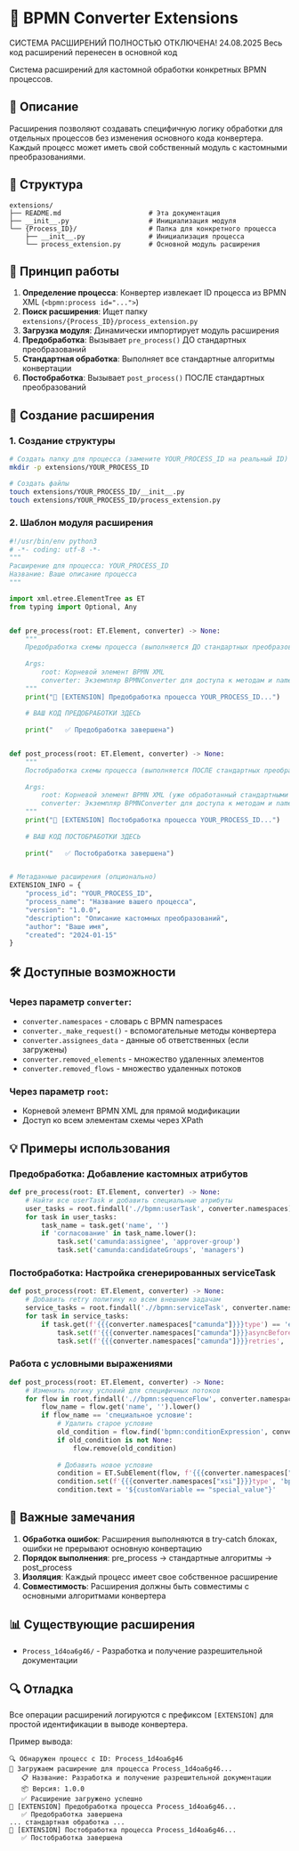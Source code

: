 # 🔧 BPMN Converter Extensions

СИСТЕМА РАСШИРЕНИЙ ПОЛНОСТЬЮ ОТКЛЮЧЕНА! 24.08.2025
Весь код расширений перенесен в основной код 

Система расширений для кастомной обработки конкретных BPMN процессов.

## 📖 Описание

Расширения позволяют создавать специфичную логику обработки для отдельных процессов без изменения основного кода конвертера. Каждый процесс может иметь свой собственный модуль с кастомными преобразованиями.

## 📁 Структура

```
extensions/
├── README.md                      # Эта документация
├── __init__.py                    # Инициализация модуля
└── {Process_ID}/                  # Папка для конкретного процесса
    ├── __init__.py                # Инициализация процесса
    └── process_extension.py       # Основной модуль расширения
```

## 🎯 Принцип работы

1. **Определение процесса**: Конвертер извлекает ID процесса из BPMN XML (`<bpmn:process id="...">`)
2. **Поиск расширения**: Ищет папку `extensions/{Process_ID}/process_extension.py`
3. **Загрузка модуля**: Динамически импортирует модуль расширения
4. **Предобработка**: Вызывает `pre_process()` ДО стандартных преобразований
5. **Стандартная обработка**: Выполняет все стандартные алгоритмы конвертации
6. **Постобработка**: Вызывает `post_process()` ПОСЛЕ стандартных преобразований

## 📝 Создание расширения

### 1. Создание структуры

```bash
# Создать папку для процесса (замените YOUR_PROCESS_ID на реальный ID)
mkdir -p extensions/YOUR_PROCESS_ID

# Создать файлы
touch extensions/YOUR_PROCESS_ID/__init__.py
touch extensions/YOUR_PROCESS_ID/process_extension.py
```

### 2. Шаблон модуля расширения

```python
#!/usr/bin/env python3
# -*- coding: utf-8 -*-
"""
Расширение для процесса: YOUR_PROCESS_ID
Название: Ваше описание процесса
"""

import xml.etree.ElementTree as ET
from typing import Optional, Any


def pre_process(root: ET.Element, converter) -> None:
    """
    Предобработка схемы процесса (выполняется ДО стандартных преобразований)
    
    Args:
        root: Корневой элемент BPMN XML
        converter: Экземпляр BPMNConverter для доступа к методам и namespaces
    """
    print("🔧 [EXTENSION] Предобработка процесса YOUR_PROCESS_ID...")
    
    # ВАШ КОД ПРЕДОБРАБОТКИ ЗДЕСЬ
    
    print("   ✅ Предобработка завершена")


def post_process(root: ET.Element, converter) -> None:
    """
    Постобработка схемы процесса (выполняется ПОСЛЕ стандартных преобразований)
    
    Args:
        root: Корневой элемент BPMN XML (уже обработанный стандартными алгоритмами)
        converter: Экземпляр BPMNConverter для доступа к методам и namespaces
    """
    print("🔧 [EXTENSION] Постобработка процесса YOUR_PROCESS_ID...")
    
    # ВАШ КОД ПОСТОБРАБОТКИ ЗДЕСЬ
    
    print("   ✅ Постобработка завершена")


# Метаданные расширения (опционально)
EXTENSION_INFO = {
    "process_id": "YOUR_PROCESS_ID",
    "process_name": "Название вашего процесса",
    "version": "1.0.0",
    "description": "Описание кастомных преобразований",
    "author": "Ваше имя",
    "created": "2024-01-15"
}
```

## 🛠️ Доступные возможности

### Через параметр `converter`:

- `converter.namespaces` - словарь с BPMN namespaces
- `converter._make_request()` - вспомогательные методы конвертера
- `converter.assignees_data` - данные об ответственных (если загружены)
- `converter.removed_elements` - множество удаленных элементов
- `converter.removed_flows` - множество удаленных потоков

### Через параметр `root`:

- Корневой элемент BPMN XML для прямой модификации
- Доступ ко всем элементам схемы через XPath

## 💡 Примеры использования

### Предобработка: Добавление кастомных атрибутов

```python
def pre_process(root: ET.Element, converter) -> None:
    # Найти все userTask и добавить специальные атрибуты
    user_tasks = root.findall('.//bpmn:userTask', converter.namespaces)
    for task in user_tasks:
        task_name = task.get('name', '')
        if 'согласование' in task_name.lower():
            task.set('camunda:assignee', 'approver-group')
            task.set('camunda:candidateGroups', 'managers')
```

### Постобработка: Настройка сгенерированных serviceTask

```python
def post_process(root: ET.Element, converter) -> None:
    # Добавить retry политику ко всем внешним задачам
    service_tasks = root.findall('.//bpmn:serviceTask', converter.namespaces)
    for task in service_tasks:
        if task.get(f'{{{converter.namespaces["camunda"]}}}type') == 'external':
            task.set(f'{{{converter.namespaces["camunda"]}}}asyncBefore', 'true')
            task.set(f'{{{converter.namespaces["camunda"]}}}retries', '3')
```

### Работа с условными выражениями

```python
def post_process(root: ET.Element, converter) -> None:
    # Изменить логику условий для специфичных потоков
    for flow in root.findall('.//bpmn:sequenceFlow', converter.namespaces):
        flow_name = flow.get('name', '').lower()
        if flow_name == 'специальное условие':
            # Удалить старое условие
            old_condition = flow.find('bpmn:conditionExpression', converter.namespaces)
            if old_condition is not None:
                flow.remove(old_condition)
            
            # Добавить новое условие
            condition = ET.SubElement(flow, f'{{{converter.namespaces["bpmn"]}}}conditionExpression')
            condition.set(f'{{{converter.namespaces["xsi"]}}}type', 'bpmn:tFormalExpression')
            condition.text = '${customVariable == "special_value"}'
```

## 🚨 Важные замечания

1. **Обработка ошибок**: Расширения выполняются в try-catch блоках, ошибки не прерывают основную конвертацию
2. **Порядок выполнения**: pre_process → стандартные алгоритмы → post_process
3. **Изоляция**: Каждый процесс имеет свое собственное расширение
4. **Совместимость**: Расширения должны быть совместимы с основными алгоритмами конвертера

## 📊 Существующие расширения

- `Process_1d4oa6g46/` - Разработка и получение разрешительной документации

## 🔍 Отладка

Все операции расширений логируются с префиксом `[EXTENSION]` для простой идентификации в выводе конвертера.

Пример вывода:
```
🔍 Обнаружен процесс с ID: Process_1d4oa6g46
🔧 Загружаем расширение для процесса Process_1d4oa6g46...
   📋 Название: Разработка и получение разрешительной документации
   📦 Версия: 1.0.0
   ✅ Расширение загружено успешно
🔧 [EXTENSION] Предобработка процесса Process_1d4oa6g46...
   ✅ Предобработка завершена
... стандартная обработка ...
🔧 [EXTENSION] Постобработка процесса Process_1d4oa6g46...
   ✅ Постобработка завершена
``` 